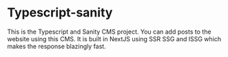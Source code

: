# Typescript-sanity
This is the Typescript and Sanity CMS project. You can add posts to the website using this CMS. It is built in NextJS using SSR SSG and ISSG which makes the response blazingly fast. 
